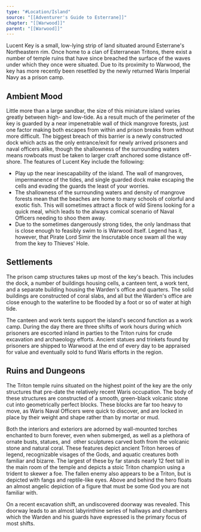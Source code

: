 ```yaml
---
type: "#Location/Island"
source: "[[Adventurer's Guide to Esterrane]]"
chapter: "[[Warwood]]"
parent: "[[Warwood]]"
---
```

Lucent Key is a small, low-lying strip of land situated around Esterrane's Northeastern rim. Once home to a clan of Esterranean Tritons, there exist a number of temple ruins that have since breached the surface of the waves under which they once were situated. Due to its proximity to Warwood, the key has more recently been resettled by the newly returned Waris Imperial Navy as a prison camp.

## Ambient Mood

Little more than a large sandbar, the size of this miniature island varies greatly between high- and low-tide. As a result much of the perimeter of the key is guarded by a near impenetrable wall of thick mangrove forests, just one factor making both escapes from within and prison breaks from without more difficult. The biggest breach of this barrier is a newly constructed dock which acts as the only entrance/exit for newly arrived prisoners and naval officers alike, though the shallowness of the surrounding waters means rowboats must be taken to larger craft anchored some distance off-shore. The features of Lucent Key include the following:

- Play up the near inescapability of the island. The wall of mangroves, impermanence of the tides, and single guarded dock make escaping the cells and evading the guards the least of your worries.
- The shallowness of the surrounding waters and density of mangrove forests mean that the beaches are home to many schools of colorful and exotic fish. This will sometimes attract a flock of wild Sirens looking for a quick meal, which leads to the always comical scenario of Naval Officers needing to shoo them away.
- Due to the sometimes dangerously strong tides, the only landmass that is close enough to feasibly swim to is Warwood itself. Legend has it, however, that Pirate Lord Simir the Inscrutable once swam all the way from the key to Thieves' Hole.

## Settlements

The prison camp structures takes up most of the key's beach. This includes the dock, a number of buildings housing cells, a canteen tent, a work tent, and a separate building housing the Warden's office and quarters. The solid buildings are constructed of coral slabs, and all but the Warden's office are close enough to the waterline to be flooded by a foot or so of water at high tide.

The canteen and work tents support the island's second function as a work camp. During the day there are three shifts of work hours during which prisoners are escorted inland in parties to the Triton ruins for crude excavation and archaeology efforts. Ancient statues and trinkets found by prisoners are shipped to Warwood at the end of every day to be appraised for value and eventually sold to fund Waris efforts in the region.

## Ruins and Dungeons

The Triton temple ruins situated on the highest point of the key are the only structures that pre-date the relatively recent Waris occupation. The body of these structures are constructed of a smooth, green-black volcanic stone cut into geometrically perfect blocks. These blocks are far too heavy to move, as Waris Naval Officers were quick to discover, and are locked in place by their weight and shape rather than by mortar or mud.

Both the interiors and exteriors are adorned by wall-mounted torches enchanted to burn forever, even when submerged, as well as a plethora of ornate busts, statues, and  other sculptures carved both from the volcanic stone and natural coral. These features depict ancient Triton heroes of legend, recognizable visages of the Gods, and aquatic creatures both familiar and bizarre. The largest of these by far stands nearly 12 feet tall in the main room of the temple and depicts a stoic Triton champion using a trident to skewer a foe. The fallen enemy also appears to be a Triton, but is depicted with fangs and reptile-like eyes. Above and behind the hero floats an almost angelic depiction of a figure that must be some God you are not familiar with.

On a recent excavation shift, an undiscovered doorway was revealed. This doorway leads to an almost labyrinthine series of hallways and chambers which the Warden and his guards have expressed is the primary focus of most shifts.